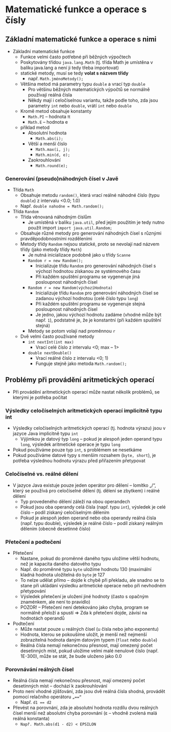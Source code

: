 # Matematické funkce a operace s čísly

## Základní matematické funkce a operace s nimi

- Základní matematické funkce
	- Funkce velmi často potřebné při běžných výpočtech
	- Poskytovány třídou ```java.lang.Math``` (tj. třída Math je umístěna v balíku java.lang a není ji tedy třeba importovat)
	- statické metody, musí se tedy **volat s názvem třídy**
		- např. ```Math.jménoMetody();```
	- Většina metod má parametry typu ```double``` a vrací typ ```double```
		- Pro většinu běžných matematických výpočtů se normálně používají reálná čísla
		- Někdy mají i celočíselnou variantu, takže podle toho, zda jsou parametry ```int``` nebo ```double```, vrátí ```int``` nebo ```double```
	- Kromě metod obsahuje konstanty
		- ```Math.PI``` – hodnota π
		- ```Math.E``` – hodnota e
	- příklad metod
		- Absolutní hodnota 
			- ```Math.abs(i);```
		- Větší a menší číslo
			- ```Math.max(i, j);```
			- ```Math.min(d, e);```
		- Zaokrouhlování
			- ```Math.round(e);```

### Generování (pseudo)náhodných čísel v Javě

- Třída ```Math```
	- Obsahuje metodu ```random()```, která vrací reálné náhodné číslo (typu ```double```) z intervalu <0.0; 1.0)
	- Např. ```double nahodne = Math.random();```
- Třída ```Random```
	- Třída věnovaná náhodným číslům
		- Je umístěná v balíku ```java.util```, před jejím použitím je tedy nutno použít import ```import java.util.Random;```
	- Obsahuje různé metody pro generování náhodných čísel s různými pravděpodobnostními rozděleními
	- Metody třídy ```Random``` nejsou statické, proto se nevolají nad názvem třídy (jako metody třídy ```Math```)
		- Je nutná inicializace podobně jako u třídy ```Scanne```
		- ```Random r = new Random();```
			- Inicializuje třídu ```Random``` pro generování náhodných čísel s výchozí hodnotou získanou ze systémového času
			- Při každém spuštění programu se vygeneruje jiná posloupnost náhodných čísel
		- ```Random r = new Random(výchozíHodnota)```
			- Inicializuje třídu ```Random``` pro generování náhodných čísel se zadanou výchozí hodnotou (celé číslo typu ```long```)
			- Při každém spuštění programu se vygeneruje stejná posloupnost náhodných čísel
			- Je jedno, jakou výchozí hodnotu zadáme (vhodné může být např. ```1```), podstatné je, že je konstantní (při každém spuštění stejná)
		- Metody se potom volají nad proměnnou ```r```
	- Dvě velmi často používané metody
		- ```int nextInt(int max)```
			- Vrací celé číslo z intervalu <0; max – 1>
		- ```double nextDouble()```
			- Vrací reálné číslo z intervalu <0; 1)
			- Funguje stejně jako metoda ```Math.random();```

## Problémy při provádění aritmetických operací

- Při provádění aritmetických operací může nastat několik problémů, se kterými je potřeba počítat

### Výsledky celočíselných aritmetických operací implicitně typu int

- Výsledky celočíselných aritmetických operací (tj. hodnota výrazu) jsou v jazyce Java implicitně typu ```int```
	- Výjimkou je datový typ ```long``` – pokud je alespoň jeden operand typu ```long```, výsledek aritmetické operace je typu ```long```
- Pokud používáme pouze typ ```int```, s problémem se nesetkáme
- Pokud používáme datové typy s menším rozsahem (```byte, short```), je potřeba výslednou hodnotu výrazu před přiřazením přetypovat

### Celočíselné vs. reálné dělení

- V jazyce Java existuje pouze jeden operátor pro dělení – lomítko „/“, který se používá pro celočíselné dělení (tj. dělení se zbytkem) i reálné dělení
	- Typ provedeného dělení záleží na obou operandech
	- Pokud jsou oba operandy celá čísla (např. typu ```int```), výsledek je celé číslo – podíl získaný celočíselným dělením
	- Pokud je alespoň jeden operand nebo oba operandy reálná čísla (např. typu double), výsledek je reálné číslo – podíl získaný reálným dělením (obecně desetinné číslo)

### Přetečení a podtečení

- Přetečení
	- Nastane, pokud do proměnné daného typu uložíme větší hodnotu, než je kapacita daného datového typu
	- Např. do proměnné typu ```byte``` uložíme hodnotu 130 (maximální kladná hodnota uložitelná do ```byte``` je 127
	- To nelze udělat přímo – dojde k chybě při překladu, ale snadno se to stane při ukládání výsledku aritmetické operace nebo při nevhodném přetypování
	- Výsledek přetečení je uložení jiné hodnoty (často s opačným znaménkem, ale není to pravidlo)
	- POZOR! – Přetečení není detekováno jako chyba, program se normálně přeloží a spustí => Zda k přetečení dojde, závisí na hodnotách operandů
- Podtečení
	- Může nastat pouze u reálných čísel (u čísla nebo jeho exponentu)
	- Hodnota, kterou se pokoušíme uložit, je menší než nejmenší zobrazitelná hodnota daným datovým typem (```float``` nebo ```double```)
	- Reálná čísla nemají nekonečnou přesnost, mají omezený počet desetinných míst, pokud uložíme velmi malé nenulové číslo (např. 1E-300), může se stát, že bude uloženo jako 0.0

### Porovnávání reálných čísel

- Reálná čísla nemají nekonečnou přesnost, mají omezený počet desetinných míst – dochází k zaokrouhlování
- Proto není vhodné zjišťování, zda jsou dvě reálná čísla shodná, provádět pomocí relačního operátoru ```„==“```
	- Např. ```d1 == d2```
- Převést na porovnání, zda je absolutní hodnota rozdílu dvou reálných čísel menší než absolutní chyba porovnání (ε – vhodně zvolená malá reálná konstanta)
	- ```Např. Math.abs(d1 - d2) < EPSILON```

